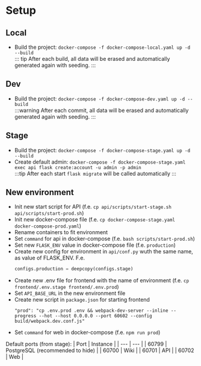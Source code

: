 
# Setup

## Local
- Build the project: `docker-compose -f docker-compose-local.yaml up -d --build`  
::: tip
After each build, all data will be erased and automatically generated again with seeding.
:::

## Dev
- Build the project: `docker-compose -f docker-compose-dev.yaml up -d --build`  
:::warning
After each commit, all data will be erased and automatically generated again with seeding.
:::

## Stage
- Build the project: `docker-compose -f docker-compose-stage.yaml up -d --build`
- Create default admin: `docker-compose -f docker-compose-stage.yaml exec api flask create:account -u admin -p admin`  
:::tip
After each start `flask migrate` will be called automatically
:::

## New environment
- Init new start script for API (f.e. `cp api/scripts/start-stage.sh api/scripts/start-prod.sh`)  
- Init new docker-compose file (f.e. `cp docker-compose-stage.yaml docker-compose-prod.yaml`)  
- Rename containers to fit environment
- Set `command` for api in docker-compose (f.e. `bash scripts/start-prod.sh`)  
- Set new `FLASK_ENV` value in docker-compose file (f.e. `production`)  
- Create new config for environment in `api/conf.py` wuth the same name, as value of FLASK_ENV. F.e.
  ```python
  configs.production = deepcopy(configs.stage)
  ```
- Create new .env file for frontend with the name of environment (f.e. `cp frontend/.env.stage frontend/.env.prod`)  
- Set `API_BASE_URL` in the new environment file
- Create new script in `package.json` for starting frontend  
  ```
  "prod": "cp .env.prod .env && webpack-dev-server --inline --progress --hot --host 0.0.0.0 --port 60602 --config build/webpack.dev.conf.js"
  ```
- Set `command` for web in docker-compose (f.e. `npm run prod`)

Default ports (from stage):
| Port | Instance |
| --- | --- |
| 60799 | PostgreSQL (recommended to hide) |
| 60700 | Wiki |
| 60701 | API |
| 60702 | Web |
